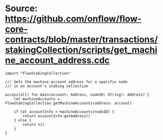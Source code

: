 # Source: https://github.com/onflow/flow-core-contracts/blob/master/transactions/stakingCollection/scripts/get_machine_account_address.cdc

```
import "FlowStakingCollection"

/// Gets the machine account address for a specific node
/// in an account's staking collection

access(all) fun main(account: Address, nodeID: String): Address? {
    let machineAccounts = FlowStakingCollection.getMachineAccounts(address: account)

    if let accountInfo = machineAccounts[nodeID] {
        return accountInfo.getAddress()
    } else {
        return nil
    }
}

```